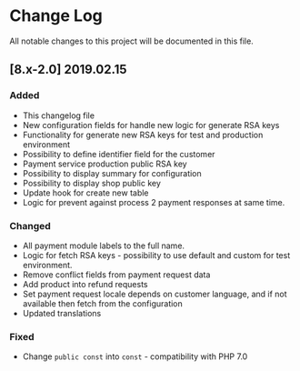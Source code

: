 # Change Log
All notable changes to this project will be documented in this file.

## [8.x-2.0] 2019.02.15
### Added
- This changelog file
- New configuration fields for handle new logic for generate RSA keys
- Functionality for generate new RSA keys for test and production environment 
- Possibility to define identifier field for the customer
- Payment service production public RSA key
- Possibility to display summary for configuration
- Possibility to display shop public key
- Update hook for create new table
- Logic for prevent against process 2 payment responses at same time.

### Changed
- All payment module labels to the full name.
- Logic for fetch RSA keys - possibility to use default and custom for test environment.
- Remove conflict fields from payment request data
- Add product into refund requests
- Set payment request locale depends on customer language, and if not available then fetch from the configuration
- Updated translations

### Fixed
- Change `public const` into `const` - compatibility with PHP 7.0